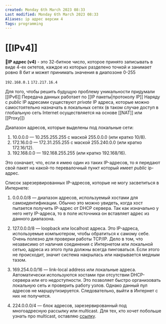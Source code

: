 ```yaml
---
created: Monday 6th March 2023 08:33
Last modified: Monday 6th March 2023 08:33
Aliases: ip адрес версии 4
Tags: programming
---
```


# [[IPv4]]

📌**IP адрес (v4)** - это 32-битное число, которое принято записывать в виде 4-ех октетов, каждое из которых разделено точкой и занимает ровно 8 бит и может принимать значения в диапозоне 0-255

`192.168.0.1`
`172.217.16.4`

Для того, чтобы решить будущую проблему уникальности придумали [[IPv6]]
Передача данных работает по [[IP пакеты|протоколу IP]]
Наряду с *public* IP адресами существуют *private* IP адреса, которые можно самостоятельно назначать в локальных сетях (в таком случае доступ в глобальную сеть Internet осуществляется на основе [[NAT]] или [[Proxy]])


Диапазон адресов, которые выделены под локальные сети:  
  
1) 10.0.0.0 — 10.255.255.255 с маской 255.0.0.0 (или кратко 10/8).  
2) 172.16.0.0 — 172.31.255.255 с маской 255.240.0.0 (или кратко 172.16/12).  
3) 192.168.0.0 — 192.168.255.255 (или кратко 192.168/16).

Это означает, что, если я имею один из таких IP-адресов, то я передают свой пакет на какой-то перевалочный пункт который имеет *public* ip-адрес.  

Список зарезервированных IP-адресов, которые не могу засветиться в Интернете:
  
1) 0.0.0.0/8 — диапазон адресов, используемый хостами для самоидентификации. Обычно это можно увидеть, когда хост пытается получить IP-адрес от DHCP сервера. Так как изначально у него нету IP-адреса, то в поле источника он вставляет адрес из данного диапазона.  
  
2) 127.0.0.0/8 — loopback или localhost адреса. Это IP-адреса, используемые компьютером, чтобы обратиться к самому себе. Очень полезно для проверки работы TCP/IP. Дело в том, что независимо от наличия соединения с Интернетом или локальной сетью, адреса из этого пула должны всегда пинговаться. Если этого не происходит, значит система накрылась или накрывается медным тазом.  
  
3) 169.254.0.0/16 — link-local address или локальные адреса. Автоматически используются хостами при отсутствии DHCP-сервера или его недоступности. Это позволяет быстро организовать локальную сеть и проверить работу узлов. Однако данный пул адресов не маршрутизируется. Следовательно, выйти в Интернет с них не получится.  
  
4) 224.0.0.0/4 — блок адресов, зарезервированный под многоадресную рассылку или multicast. Для тех, кто хочет побольше узнать про multicast, оставляю [ссылку](https://tools.ietf.org/html/rfc3171).

